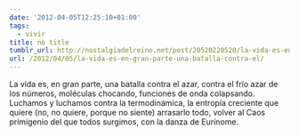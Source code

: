 ```yaml
---
date: '2012-04-05T12:25:10+01:00'
tags:
  - vivir
title: no title
tumblr_url: http://nostalgiadelreino.net/post/20520220520/la-vida-es-en-gran-parte-una-batalla-contra-el
url: /2012/04/05/la-vida-es-en-gran-parte-una-batalla-contra-el/
---
```


<p>La vida es, en gran parte, una batalla contra el azar, contra el frío azar de los números, moléculas chocando, funciones de onda colapsando.<br/>
Luchamos y luchamos contra la termodinámica, la entropía creciente que quiere (no, no quiere, porque no siente) arrasarlo todo, volver al Caos primigenio del que todos surgimos, con la danza de Eurínome.</p>